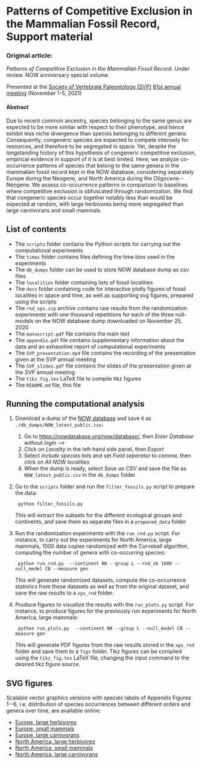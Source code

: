 # Patterns of Competitive Exclusion in the Mammalian Fossil Record, Support material

### Original article:
*Patterns of Competitive Exclusion in the Mammalian Fossil Record*. Under review. NOW anniversary special volume.

Presented at the [Society of Vertebrate Paleontology (SVP)](https://vertpaleo.org/) [81st annual meeting](https://vertpaleo.org/wp-content/uploads/2021/10/SVP_2021_VirtualBook_final.pdf) (November 1-5, 2021)

#### Abstract

Due to recent common ancestry, species belonging to the same genus are expected to be more similar with respect to their phenotype, and hence exhibit less niche divergence than species belonging to different genera. Consequently, congeneric species are expected to compete intensely for resources, and therefore to be segregated in space. Yet, despite the longstanding history of this hypothesis of congeneric competitive exclusion, empirical evidence in support of it is at best limited. Here, we analyze co-occurrence patterns of species that belong to the same genera in the mammalian fossil record kept in the NOW database, considering separately Europe during the Neogene, and North America during the Oligocene--Neogene. We assess co-occurrence patterns in comparison to baselines where competitive exclusion is  obfuscated through randomization. We find that congeneric species occur together notably less than would be expected at random, with large herbivores being more segregated than large carnivorans and small mammals.

## List of contents

- The `scripts` folder contains the Python scripts for carrying out the computational experiments
- The `times` folder contains files defining the time bins used in the experiments
- The `db_dumps` folder can be used to store NOW database dump as csv files
- The `localities` folder containing lists of fossil localities
- The `docs` folder containing code for interactive plotly figures of fossil localities in space and time, as well as supporting svg figures, prepared using the scripts
- The `rnd_xps.zip` archive contains raw results from the randomization experiments with one thousand repetitions for each of the three null-models on the NOW database dump downloaded on November 25, 2020
- The `manuscript.pdf` file contains the main text
- The `appendix.pdf` file contains supplementary information about the data and an exhaustive report of computational experiments
- The `SVP_presentation.mp4` file contains the recording of the presentation given at the SVP annual meeting
- The `SVP_slides.pdf` file contains the slides of the presentation given at the SVP annual meeting
- The `tikz_fig.tex` LaTeX file to compile tikz figures
- The `README.md` file, this file

## Running the computational analysis

1. Download a dump of the [NOW database](https://nowdatabase.org/) and save it as `./db_dumps/NOW_latest_public.csv`:
    1. Go to <https://nowdatabase.org/now/database/>, then *Enter Database without login -->*
    2. Click on *Locality* in the left-hand side panel, then *Export*
    3. Select *include species lists* and set *Field separator* to *comma*, then click on *All NOW localities*
    4. When the dump is ready, select *Save as CSV* and save the file as `NOW_latest_public.csv` in the `db_dumps` folder 

2. Go to the `scripts` folder and run the `filter_fossils.py` script to prepare the data:

    ```
     python filter_fossils.py
    ```
    
    This will extract the subsets for the different ecological groups and continents, and save them as separate files in a `prepared_data` folder
    
3. Run the randomization experiments with the `run_rnd.py` script. For instance, to carry out the experiments for North America, large mammals, 1000 data copies randomized with the Curveball algorithm, computing the number of genera with co-occurring species:

    ```
     python run_rnd.py  --continent NA --group L --rnd_nb 1000 --null_model CB --measure gen
    ```
    
     This will generate randomized datasets, compute the co-occurrence statistics from these datasets as well as from the original dataset, and save the raw results to a `xps_rnd` folder.

4. Produce figures to visualize the results with the `run_plots.py` script. For instance, to produce figures for the previously run experiments for North America, large mammals:

    ```
     python run_plots.py  --continent NA --group L --null_model CB --measure gen
    ```
    
    This will generate PDF figures from the raw results stored in the `xps_rnd` folder and save them to a `figs` folder.
    Tikz figures can be compiled using the `tikz_fig.tex` LaTeX file, changing the input command to the desired tikz figure source. 
    
## SVG figures

Scalable vector graphics versions with species labels of Appendix Figures 1--6, i.e. distribution of species occurrences between different orders and genera over time, are available online:

- [Europe, large herbivores](https://zliobaite.github.io/patterns_compex/bbl-genO_EU-L.svg)
- [Europe, small mammals](https://zliobaite.github.io/patterns_compex/bbl-genO_EU-S.svg)
- [Europe, large carnivorans](https://zliobaite.github.io/patterns_compex/bbl-genO_EU-C.svg)
- [North America, large herbivores](https://zliobaite.github.io/patterns_compex/bbl-genO_NA-L.svg)
- [North America, small mammals](https://zliobaite.github.io/patterns_compex/bbl-genO_NA-S.svg)
- [North America, large carnivorans](https://zliobaite.github.io/patterns_compex/bbl-genO_NA-C.svg)
